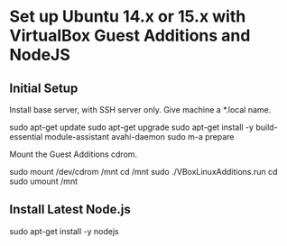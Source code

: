 # Set up Ubuntu 14.x or 15.x with VirtualBox Guest Additions and NodeJS

## Initial Setup

Install base server, with SSH server only. Give machine a *.local name.

 sudo apt-get update
 sudo apt-get upgrade
 sudo apt-get install -y build-essential module-assistant avahi-daemon
 sudo m-a prepare

Mount the Guest Additions cdrom.

 sudo mount /dev/cdrom /mnt
 cd /mnt
 sudo ./VBoxLinuxAdditions.run
 cd
 sudo umount /mnt

## Install Latest Node.js
sudo apt-get install -y nodejs
